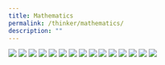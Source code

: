 ```yaml
---
title: Mathematics
permalink: /thinker/mathematics/
description: ""
---
```

![](/images/Student%20Thinker/Math%20(1).jpg)
![](/images/Student%20Thinker/Math%20(2).jpg)
![](/images/Student%20Thinker/Math%20(3).jpg)
![](/images/Student%20Thinker/Math%20(4).jpg)
![](/images/Student%20Thinker/Math%20(5).jpg)
![](/images/Student%20Thinker/Math%20(6).jpg)
![](/images/Student%20Thinker/Math%20(7).jpg)
![](/images/Student%20Thinker/Math%20(8).jpg)
![](/images/Student%20Thinker/Math%20(9).jpg)
![](/images/Student%20Thinker/Math%20(10).jpg)
![](/images/Student%20Thinker/Math%20(11).jpg)
![](/images/Student%20Thinker/Math%20(12).jpg)
![](/images/Student%20Thinker/Math%20(13).jpg)
![](/images/Student%20Thinker/Math%20(14).jpg)
![](/images/Student%20Thinker/Math%20(15).jpg)